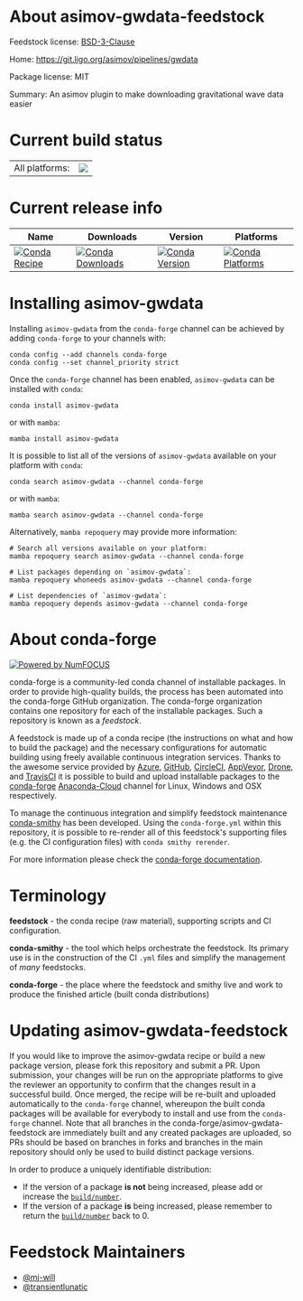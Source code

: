 About asimov-gwdata-feedstock
=============================

Feedstock license: [BSD-3-Clause](https://github.com/conda-forge/asimov-gwdata-feedstock/blob/main/LICENSE.txt)

Home: https://git.ligo.org/asimov/pipelines/gwdata

Package license: MIT

Summary: An asimov plugin to make downloading gravitational wave data easier

Current build status
====================


<table><tr><td>All platforms:</td>
    <td>
      <a href="https://dev.azure.com/conda-forge/feedstock-builds/_build/latest?definitionId=19413&branchName=main">
        <img src="https://dev.azure.com/conda-forge/feedstock-builds/_apis/build/status/asimov-gwdata-feedstock?branchName=main">
      </a>
    </td>
  </tr>
</table>

Current release info
====================

| Name | Downloads | Version | Platforms |
| --- | --- | --- | --- |
| [![Conda Recipe](https://img.shields.io/badge/recipe-asimov--gwdata-green.svg)](https://anaconda.org/conda-forge/asimov-gwdata) | [![Conda Downloads](https://img.shields.io/conda/dn/conda-forge/asimov-gwdata.svg)](https://anaconda.org/conda-forge/asimov-gwdata) | [![Conda Version](https://img.shields.io/conda/vn/conda-forge/asimov-gwdata.svg)](https://anaconda.org/conda-forge/asimov-gwdata) | [![Conda Platforms](https://img.shields.io/conda/pn/conda-forge/asimov-gwdata.svg)](https://anaconda.org/conda-forge/asimov-gwdata) |

Installing asimov-gwdata
========================

Installing `asimov-gwdata` from the `conda-forge` channel can be achieved by adding `conda-forge` to your channels with:

```
conda config --add channels conda-forge
conda config --set channel_priority strict
```

Once the `conda-forge` channel has been enabled, `asimov-gwdata` can be installed with `conda`:

```
conda install asimov-gwdata
```

or with `mamba`:

```
mamba install asimov-gwdata
```

It is possible to list all of the versions of `asimov-gwdata` available on your platform with `conda`:

```
conda search asimov-gwdata --channel conda-forge
```

or with `mamba`:

```
mamba search asimov-gwdata --channel conda-forge
```

Alternatively, `mamba repoquery` may provide more information:

```
# Search all versions available on your platform:
mamba repoquery search asimov-gwdata --channel conda-forge

# List packages depending on `asimov-gwdata`:
mamba repoquery whoneeds asimov-gwdata --channel conda-forge

# List dependencies of `asimov-gwdata`:
mamba repoquery depends asimov-gwdata --channel conda-forge
```


About conda-forge
=================

[![Powered by
NumFOCUS](https://img.shields.io/badge/powered%20by-NumFOCUS-orange.svg?style=flat&colorA=E1523D&colorB=007D8A)](https://numfocus.org)

conda-forge is a community-led conda channel of installable packages.
In order to provide high-quality builds, the process has been automated into the
conda-forge GitHub organization. The conda-forge organization contains one repository
for each of the installable packages. Such a repository is known as a *feedstock*.

A feedstock is made up of a conda recipe (the instructions on what and how to build
the package) and the necessary configurations for automatic building using freely
available continuous integration services. Thanks to the awesome service provided by
[Azure](https://azure.microsoft.com/en-us/services/devops/), [GitHub](https://github.com/),
[CircleCI](https://circleci.com/), [AppVeyor](https://www.appveyor.com/),
[Drone](https://cloud.drone.io/welcome), and [TravisCI](https://travis-ci.com/)
it is possible to build and upload installable packages to the
[conda-forge](https://anaconda.org/conda-forge) [Anaconda-Cloud](https://anaconda.org/)
channel for Linux, Windows and OSX respectively.

To manage the continuous integration and simplify feedstock maintenance
[conda-smithy](https://github.com/conda-forge/conda-smithy) has been developed.
Using the ``conda-forge.yml`` within this repository, it is possible to re-render all of
this feedstock's supporting files (e.g. the CI configuration files) with ``conda smithy rerender``.

For more information please check the [conda-forge documentation](https://conda-forge.org/docs/).

Terminology
===========

**feedstock** - the conda recipe (raw material), supporting scripts and CI configuration.

**conda-smithy** - the tool which helps orchestrate the feedstock.
                   Its primary use is in the construction of the CI ``.yml`` files
                   and simplify the management of *many* feedstocks.

**conda-forge** - the place where the feedstock and smithy live and work to
                  produce the finished article (built conda distributions)


Updating asimov-gwdata-feedstock
================================

If you would like to improve the asimov-gwdata recipe or build a new
package version, please fork this repository and submit a PR. Upon submission,
your changes will be run on the appropriate platforms to give the reviewer an
opportunity to confirm that the changes result in a successful build. Once
merged, the recipe will be re-built and uploaded automatically to the
`conda-forge` channel, whereupon the built conda packages will be available for
everybody to install and use from the `conda-forge` channel.
Note that all branches in the conda-forge/asimov-gwdata-feedstock are
immediately built and any created packages are uploaded, so PRs should be based
on branches in forks and branches in the main repository should only be used to
build distinct package versions.

In order to produce a uniquely identifiable distribution:
 * If the version of a package **is not** being increased, please add or increase
   the [``build/number``](https://docs.conda.io/projects/conda-build/en/latest/resources/define-metadata.html#build-number-and-string).
 * If the version of a package **is** being increased, please remember to return
   the [``build/number``](https://docs.conda.io/projects/conda-build/en/latest/resources/define-metadata.html#build-number-and-string)
   back to 0.

Feedstock Maintainers
=====================

* [@mj-will](https://github.com/mj-will/)
* [@transientlunatic](https://github.com/transientlunatic/)

